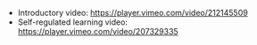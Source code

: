 * Introductory video: https://player.vimeo.com/video/212145509</iframe></div>
* Self-regulated learning video: https://player.vimeo.com/video/207329335
